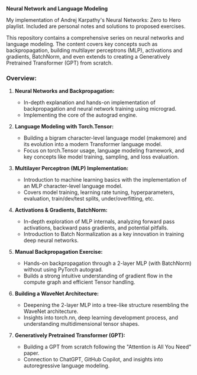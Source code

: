 **Neural Network and Language Modeling**

My implementation of Andrej Karpathy's Neural Networks: Zero to Hero playlist. Included are personal notes and solutions to proposed exercises.

This repository contains a comprehensive series on neural networks and language modeling. The content covers key concepts such as backpropagation, building multilayer perceptrons (MLP), activations and gradients, BatchNorm, and even extends to creating a Generatively Pretrained Transformer (GPT) from scratch.

### Overview: 

1. **Neural Networks and Backpropagation:**
   - In-depth explanation and hands-on implementation of backpropagation and neural network training using micrograd.
   - Implementing the core of the autograd engine.

2. **Language Modeling with Torch.Tensor:**
   - Building a bigram character-level language model (makemore) and its evolution into a modern Transformer language model.
   - Focus on torch.Tensor usage, language modeling framework, and key concepts like model training, sampling, and loss evaluation.

3. **Multilayer Perceptron (MLP) Implementation:**
   - Introduction to machine learning basics with the implementation of an MLP character-level language model.
   - Covers model training, learning rate tuning, hyperparameters, evaluation, train/dev/test splits, under/overfitting, etc.

4. **Activations & Gradients, BatchNorm:**
   - In-depth exploration of MLP internals, analyzing forward pass activations, backward pass gradients, and potential pitfalls.
   - Introduction to Batch Normalization as a key innovation in training deep neural networks.

5. **Manual Backpropagation Exercise:**
   - Hands-on backpropagation through a 2-layer MLP (with BatchNorm) without using PyTorch autograd.
   - Builds a strong intuitive understanding of gradient flow in the compute graph and efficient Tensor handling.

6. **Building a WaveNet Architecture:**
   - Deepening the 2-layer MLP into a tree-like structure resembling the WaveNet architecture.
   - Insights into torch.nn, deep learning development process, and understanding multidimensional tensor shapes.

7. **Generatively Pretrained Transformer (GPT):**
   - Building a GPT from scratch following the "Attention is All You Need" paper.
   - Connection to ChatGPT, GitHub Copilot, and insights into autoregressive language modeling.


